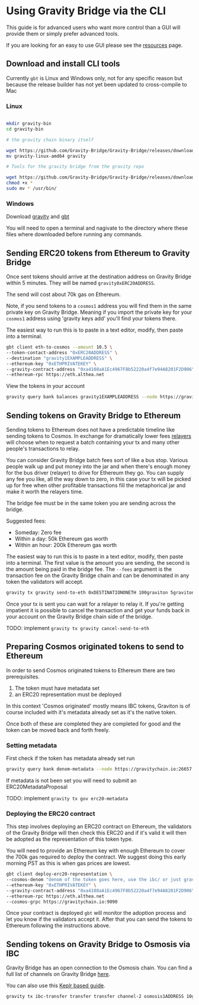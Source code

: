 # Using Gravity Bridge via the CLI

This guide is for advanced users who want more control than a GUI will provide them or simply prefer advanced tools.

If you are looking for an easy to use GUI please see the [resources](resources.md) page.

## Download and install CLI tools

Currently `gbt` is Linux and Windows only, not for any specific reason but because the release builder has not yet been updated to cross-compile
to Mac

### Linux

```bash

mkdir gravity-bin
cd gravity-bin

# the gravity chain binary itself

wget https://github.com/Gravity-Bridge/Gravity-Bridge/releases/download/v1.2.2/gravity-linux-amd64
mv gravity-linux-amd64 gravity

# Tools for the gravity bridge from the gravity repo

wget https://github.com/Gravity-Bridge/Gravity-Bridge/releases/download/v1.2.2/gbt
chmod +x *
sudo mv * /usr/bin/

```

### Windows

Download [gravity](https://github.com/Gravity-Bridge/Gravity-Bridge/releases/download/v1.2.2/gravity-windows-amd64.exe) and [gbt](https://github.com/Gravity-Bridge/Gravity-Bridge/releases/download/v1.2.2/gbt.exe)

You will need to open a terminal and nagivate to the directory where these files where downloaded before running any commands.

## Sending ERC20 tokens from Ethereum to Gravity Bridge

Once sent tokens should arrive at the destination address on Gravity Bridge within 5 minutes. They will be named `gravity0xERC20ADDRESS`.

The send will cost about 70k gas on Ethereum.

Note, if you send tokens to a `cosmos1` address you will find them in the same private key on Gravity Bridge. Meaning if you import the private key for your `cosmos1` address using 'gravity keys add' you'll find your tokens there.

The easiest way to run this is to paste in a text editor, modify, then paste into a terminal.

```bash
gbt client eth-to-cosmos --amount 10.5 \
--token-contact-address "0xERC20ADDRESS" \
--destination "gravity1EXAMPLEADDRESS" \
--ethereum-key "0xETHPRIVATEKEY" \
--gravity-contract-address "0xa4108aA1Ec4967F8b52220a4f7e94A8201F2D906" \
--ethereum-rpc https://eth.althea.net
```

View the tokens in your account

```bash
gravity query bank balances gravity1EXAMPLEADDRESS --node https://gravitychain.io:26657
```

## Sending tokens on Gravity Bridge to Ethereum

Sending tokens to Ethereum does not have a predictable timeline like sending tokens to Cosmos. In exchange for dramatically lower fees [relayers](relaying.md) will choose when to request a batch containing your tx and many other people's transactions to relay.

You can consider Gravity Bridge batch fees sort of like a bus stop. Various people walk up and put money into the jar and when there's enough money for the bus driver (relayer) to drive for Ethereum they go. You can supply any fee you like, all the way down to zero, in this case your tx will be picked up for free when other profitable transactions fill the metaphorical jar and make it worth the relayers time.

The bridge fee must be in the same token you are sending across the bridge.

Suggested fees:

* Someday: Zero fee
* Within a day: 50k Ethereum gas worth
* Within an hour: 200k Ethereum gas worth

The easiest way to run this is to paste in a text editor, modify, then paste into a terminal. The first value is the amount you are sending, the second is the amount being paid in the bridge fee. The `--fees` argument is the transaction fee on the Gravity Bridge chain and can be denominated in any token the validators will accept.

```bash
gravity tx gravity send-to-eth 0xDESTINATIONONETH 100graviton 5graviton --node https://gravitychain.io:26657 --fees 0ugraviton --chain-id gravity-bridge-2
```

Once your tx is sent you can wait for a relayer to relay it. If you're getting impatient it is possible to cancel the transaction and get your funds back in your account on the Gravity Bridge chain side of the bridge.

TODO: implement `gravity tx gravity cancel-send-to-eth`

## Preparing Cosmos originated tokens to send to Ethereum

In order to send Cosmos originated tokens to Ethereum there are two prerequisites.

1) The token must have metadata set
2) an ERC20 representation must be deployed

In this context 'Cosmos originated' mostly means IBC tokens, Graviton is of course included with it's metadata already set as it's the native token.

Once both of these are completed they are completed for good and the token can be moved back and forth freely.

### Setting metadata

First check if the token has metadata already set run

```bash
gravity query bank denom-metadata --node https://gravitychain.io:26657
```

If metadata is not been set you will need to submit an ERC20MetadataProposal

TODO: implement `gravity tx gov erc20-metadata`

### Deploying the ERC20 contract

This step involves deploying an ERC20 contract on Ethereum, the validators of the Gravity Bridge will then check this ERC20 and if it's valid it will then be adopted as the representation of this token type.

You will need to provide an Ethereum key with enough Ethereum to cover the 700k gas required to deploy the contract. We suggest doing this early morning PST as this is when gas prices are lowest.

```bash
gbt client deploy-erc20-representation \
--cosmos-denom "denom of the token goes here, use the ibc/ or just graviton"
--ethereum-key "0xETHPRIVATEKEY" \
--gravity-contract-address "0xa4108aA1Ec4967F8b52220a4f7e94A8201F2D906" \
--ethereum-rpc https://eth.althea.net
--cosmos-grpc https://gravitychain.io:9090
```

Once your contract is deployed `gbt` will monitor the adoption process and let you know if the validators accept it. After that you can send the tokens to Ethereum following the instructions above.

## Sending tokens on Gravity Bridge to Osmosis via IBC

Gravity Bridge has an open connection to the Osmosis chain. You can find a full list of channels on Gravity Bridge [here](https://www.mintscan.io/gravity-bridge/relayers).

You can also use this [Keplr based guide](https://catdotfish.medium.com/getting-started-with-ibc-transfers-276e9ce91e17).

```bash
gravity tx ibc-transfer transfer transfer channel-2 osmosis1ADDRESS 10graviton --from yourkeyname --chain-id gravity-bridge-2
```

